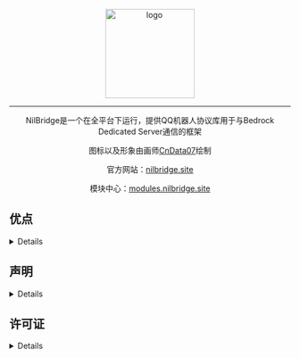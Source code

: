 <div align="center">


<img width="160" src="https://s1.ax1x.com/2022/05/07/Olp8TU.md.jpg" alt="logo"><br>

***

NilBridge是一个在全平台下运行，提供QQ机器人协议库用于与Bedrock Dedicated Server通信的框架

图标以及形象由画师[CnData07](https://github.com/cndata07)绘制

官方网站：[nilbridge.site](https://nilbridge.site/)
    
模块中心：[modules.nilbridge.site](http://modules.nilbridge.site)
</div>

## 优点

<details>

-  基于Node.js，全平台兼容
- 全开源代码
- 性能优化极佳
- 文档完善
- 支持插件拓展
- 开箱即用

</details>

## 声明
<details>

### 一切开发旨在学习，请勿用于非法用途

- NilBridge 是完全免费且开放源代码的软件，仅供学习和娱乐用途使用
- NilBridge 不会通过任何方式强制收取费用，或对使用者提出物质条件
- NilBridge 由整个开源社区维护，并不是属于某个个体的作品，所有贡献者都享有其作品的著作权。

</details>
    
## 许可证

<details>
    
    Copyright (C) 2021-2022 NilDev Technologies and contributors.

    This program is free software: you can redistribute it and/or modify
    it under the terms of the GNU Affero General Public License as
    published by the Free Software Foundation, either version 3 of the
    License, or (at your option) any later version.

    This program is distributed in the hope that it will be useful,
    but WITHOUT ANY WARRANTY; without even the implied warranty of
    MERCHANTABILITY or FITNESS FOR A PARTICULAR PURPOSE.  See the
    GNU Affero General Public License for more details.

    You should have received a copy of the GNU Affero General Public License
    along with this program.  If not, see <http://www.gnu.org/licenses/>.

`NilBridge` 采用 `AGPLv3` 协议开源。为了整个社区的良性发展，我们**强烈建议**您做到以下几点：

- **间接接触（包括但不限于使用 `Http API` 或 跨进程技术）到 `NilBridge` 的软件使用 `AGPLv3` 开源**
- **不鼓励，不支持一切商业使用**



鉴于项目的特殊性，开发团队可能在任何时间**停止更新**或**删除项目**。

### **NilBridge 的形象图及项目图标都拥有著作权保护。**

**在未经过允许的情况下，任何人都不可以使用形象图和图标，或本文初的有关 NilBridge 名称来历的介绍原文，用于商业用途或是放置在项目首页，或其他未许可的行为。**

### 衍生软件需声明引用

- 若引用 NilBridge 发布的软件包而不修改 NilBridge，则衍生项目需在描述的任意部位提及使用 NilBridge。
- 若修改 NilBridge 源代码再发布，**或参考 NilBridge 内部实现发布另一个项目**，则衍生项目必须在**文章首部**或 'NilBridge' 相关内容**首次出现**的位置**明确声明**来源于本仓库 (`https://github.com/nilbridge/nilbridge2`)。不得扭曲或隐藏免费且开源的事实。
</details>

